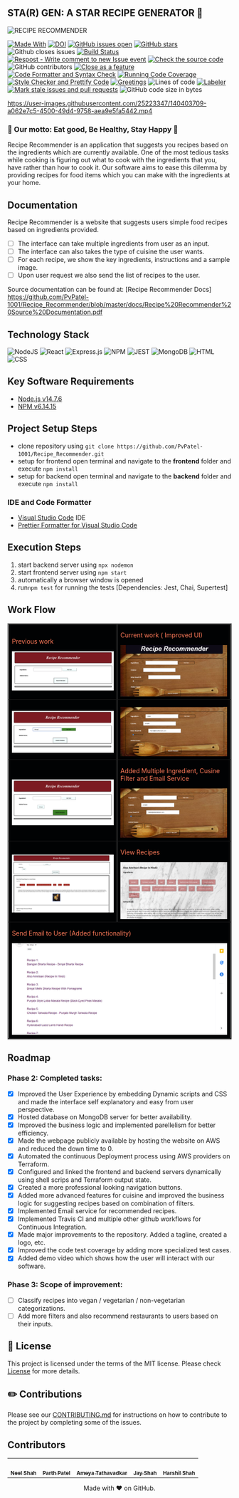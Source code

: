 ## STA(R) GEN: A STAR RECIPE GENERATOR 🍔

![RECIPE RECOMMENDER](https://user-images.githubusercontent.com/40118578/139968487-1150b64e-d8d3-4f2e-a5d3-9a48d19ff64b.gif)

[![Made With](https://img.shields.io/badge/made%20with-javascript-gree)](https://www.javascript.com/)
[![DOI](https://zenodo.org/badge/422306860.svg)](https://zenodo.org/badge/latestdoi/422306860)
[![GitHub issues open](https://img.shields.io/github/issues/PvPatel-1001/Recipe_Recommender)](https://github.com/PvPatel-1001/Recipe_Recommender/issues)
[![GitHub stars](https://badgen.net/github/stars/PvPatel-1001/Recipe_Recommender)](https://badgen.net/github/stars/PvPatel-1001/Recipe_Recommender)
![Github closes issues](https://img.shields.io/github/issues-closed-raw/PvPatel-1001/Recipe_Recommender)
[![Build Status](https://app.travis-ci.com/PvPatel-1001/Recipe_Recommender.svg?branch=master)](https://app.travis-ci.com/PvPatel-1001/Recipe_Recommender)
[![Respost - Write comment to new Issue event](https://github.com/PvPatel-1001/Recipe_Recommender/actions/workflows/Respost.yml/badge.svg)](https://github.com/PvPatel-1001/Recipe_Recommender/actions/workflows/Respost.yml)
[![Check the source code](https://github.com/PvPatel-1001/Recipe_Recommender/actions/workflows/codeFormatter.yml/badge.svg)](https://github.com/PvPatel-1001/Recipe_Recommender/actions/workflows/codeFormatter.yml)
![GitHub contributors](https://img.shields.io/github/contributors/PvPatel-1001/Recipe_Recommender)
[![Close as a feature](https://github.com/PvPatel-1001/Recipe_Recommender/actions/workflows/close_as_a_feature.yml/badge.svg)](https://github.com/PvPatel-1001/Recipe_Recommender/actions/workflows/close_as_a_feature.yml)
[![Code Formatter and Syntax Check](https://github.com/PvPatel-1001/Recipe_Recommender/actions/workflows/Code_Formatter_and_Syntax_Check.yml/badge.svg)](https://github.com/PvPatel-1001/Recipe_Recommender/actions/workflows/Code_Formatter_and_Syntax_Check.yml)
[![Running Code Coverage](https://github.com/PvPatel-1001/Recipe_Recommender/actions/workflows/coverage.yml/badge.svg)](https://github.com/PvPatel-1001/Recipe_Recommender/actions/workflows/coverage.yml)
[![Style Checker and Prettify Code](https://github.com/PvPatel-1001/Recipe_Recommender/actions/workflows/Style_Checker_and_Prettify_Code.yml/badge.svg)](https://github.com/PvPatel-1001/Recipe_Recommender/actions/workflows/Style_Checker_and_Prettify_Code.yml)
[![Greetings](https://github.com/PvPatel-1001/Recipe_Recommender/actions/workflows/greetings.yml/badge.svg)](https://github.com/PvPatel-1001/Recipe_Recommender/actions/workflows/greetings.yml)
![Lines of code](https://img.shields.io/tokei/lines/github/PvPatel-1001/Recipe_Recommender)
[![Labeler](https://github.com/PvPatel-1001/Recipe_Recommender/actions/workflows/label.yml/badge.svg)](https://github.com/PvPatel-1001/Recipe_Recommender/actions/workflows/label.yml)
[![Mark stale issues and pull requests](https://github.com/PvPatel-1001/Recipe_Recommender/actions/workflows/stale.yml/badge.svg)](https://github.com/PvPatel-1001/Recipe_Recommender/actions/workflows/stale.yml)
![GitHub code size in bytes](https://img.shields.io/github/languages/code-size/PvPatel-1001/Recipe_Recommender)

https://user-images.githubusercontent.com/25223347/140403709-a062e7c5-4500-49d4-9758-aea9e5fa5442.mp4

   <h3>🍔 Our motto: Eat good, Be Healthy, Stay Happy 🍔</h3>

  <p>
    Recipe Recommender is an application that suggests you recipes based on the ingredients which are currently available.
    One of the most tedious tasks while cooking is figuring out what to cook with the ingredients that you, have rather than how to cook it.
    Our software aims to ease this dilemma by providing recipes for food items which you can make with the ingredients at your home.
  </p>

## Documentation

Recipe Recommender is a website that suggests users simple food recipes based on ingredients provided.

- [ ] The interface can take multiple ingredients from user as an input.
- [ ] The interface can also takes the type of cuisine the user wants.
- [ ] For each recipe, we show the key ingredients, instructions and a sample image.
- [ ] Upon user request we also send the list of recipes to the user.

Source documentation can be found at: [Recipe Recommender Docs] https://github.com/PvPatel-1001/Recipe_Recommender/blob/master/docs/Recipe%20Recommender%20Source%20Documentation.pdf

## Technology Stack

![NodeJS](https://img.shields.io/badge/node.js-6DA55F?style=for-the-badge&logo=node.js&logoColor=white)
![React](https://img.shields.io/badge/react-%2320232a.svg?style=for-the-badge&logo=react&logoColor=%2361DAFB)
![Express.js](https://img.shields.io/badge/express.js-%23404d59.svg?style=for-the-badge&logo=express&logoColor=%2361DAFB)
![NPM](https://img.shields.io/badge/npm-CB3837?style=for-the-badge&logo=npm&logoColor=white)
![JEST](https://img.shields.io/badge/Jest-C21325?style=for-the-badge&logo=jest&logoColor=white)
![MongoDB](https://img.shields.io/badge/MongoDB-%234ea94b.svg?style=for-the-badge&logo=mongodb&logoColor=white)
![HTML](https://img.shields.io/badge/HTML5-E34F26?style=for-the-badge&logo=html5&logoColor=white)
![CSS](https://img.shields.io/badge/CSS3-1572B6?style=for-the-badge&logo=css3&logoColor=white)

## Key Software Requirements

- [Node.js v14.7.6](https://nodejs.org/en/download/)
- [NPM v6.14.15](https://nodejs.org/en/download/)

## Project Setup Steps

- clone repository using `git clone https://github.com/PvPatel-1001/Recipe_Recommender.git`
- setup for frontend
  open terminal and navigate to the **frontend** folder and execute `npm install`
- setup for backend
  open terminal and navigate to the **backend** folder and execute `npm install`

### IDE and Code Formatter

- [Visual Studio Code](https://code.visualstudio.com/) IDE
- [Prettier Formatter for Visual Studio Code](https://github.com/prettier/prettier-vscode/blob/main/README.md)

## Execution Steps

1.  start backend server using `npx nodemon`
2.  start frontend server using `npm start`
3.  automatically a browser window is opened
4.  run`npm test` for running the tests [Dependencies: Jest, Chai, Supertest]

## Work Flow

<table border="2" bordercolorlight="#b9dcff" bordercolordark="#006fdd">

  <tr style="background: #010203 ">
    <td valign="left"> 
      <p style="color: #FF7A59"> Previous work
      </p>
      <a href="./images/prev_stage1.jpg"> 
        <img src="./images/prev_stage1.jpg" >      
      </a>
    </td>
    <td valign="left"> 
      <p style="color: #FF7A59"> Current work ( Improved UI)
      </p>
      <a href="./images/current_stage1.png">
        <img src="./images/current_stage1.png"> 
      </a>
    </td>
  </tr>
  
  <tr style="background: #010203;"> 
    <td valign="left">
      <p style="color: #FF7A59"> 
      </p>  
      <a href="./images/prev_stage2.jpg">
        <img src="./images/prev_stage2.jpg">    
      </a>
    </td>
    <td valign="left"> 
      <p style="color: #FF7A59"> 
      </p>
      <a href="./images/current_stage2.png">
        <img src="./images/current_stage2.png">          
      </a>
    </td>

  </tr> 
  
  <tr style="background: #010203;"> 
    <td valign="left">
     <p style="color: #FF7A59"> 
      </p>
     <a href="./images/prev_stage3.jpg">
        <img src="./images/prev_stage3.jpg"> 
      </a> 
    </td> 
    <td valign="left">
     <p style="color: #FF7A59"> Added Multiple Ingredient, Cusine Filter and Email Service
      </p>
     <a href="./images/current_stage_6.png">
        <img src="./images/current_stage_6.png"> 
      </a> 
    </td> 
  </tr> 
  
   <tr style="background: #010203;"> 
    <td valign="left">
     <p style="color: #FF7A59"> 
      </p>
     <a href="./images/prev_stage4.jpg">
        <img src="./images/prev_stage4.jpg"> 
      </a> 
    </td> 
    <td valign="left">
     <p style="color: #FF7A59"> View Recipes
      </p>
     <a href="./images/current_stage4.png">
        <img src="./images/current_stage4.png"> 
      </a> 
    </td> 
  </tr>

  <tr style="background: #010203;"> 
       <td colspan = "2">
     <p style="color: #FF7A59"> Send Email to User (Added functionality)
      </p>
     <a href="./images/current_stage5.png">
        <img src="./images/current_stage5.png"> 
      </a> 
     </td>
  </tr>  
 </table>

## Roadmap

### Phase 2: Completed tasks:

- [x] Improved the User Experience by embedding Dynamic scripts and CSS and made the interface self explanatory and easy from user perspective.
- [x] Hosted database on MongoDB server for better availability.
- [x] Improved the business logic and implemented parellelism for better efficiency.
- [x] Made the webpage publicly available by hosting the website on AWS and reduced the down time to 0.
- [x] Automated the continuous Deployment process using AWS providers on Terraform.
- [x] Configured and linked the frontend and backend servers dynamically using shell scrips and Terraform output state.
- [x] Created a more professional looking navigation buttons.
- [x] Added more advanced features for cuisine and improved the business logic for suggesting recipes based on combination of filters.
- [x] Implemented Email service for recommended recipes.
- [x] Implemented Travis CI and multiple other github workflows for Continuous Integration.
- [x] Made major improvements to the repository. Added a tagline, created a logo, etc.
- [x] Improved the code test coverage by adding more specialized test cases.
- [x] Added demo video which shows how the user will interact with our software.

### Phase 3: Scope of improvement:

- [ ] Classify recipes into vegan / vegetarian / non-vegetarian categorizations.
- [ ] Add more filters and also recommend restaurants to users based on their inputs.

## :page_facing_up: License <a name="License"></a>

This project is licensed under the terms of the MIT license. Please check [License](https://github.com/PvPatel-1001/Recipe_Recommender/blob/master/LICENSE) for more details.

## :pencil2: Contributions <a name="Contributions"></a>

Please see our [CONTRIBUTING.md](https://github.com/PvPatel-1001/Recipe_Recommender/blob/master/CONTRIBUTING.md) for instructions on how to contribute to the project by completing some of the issues.

## Contributors

<table>
  <tr>
    <td align="center"><a href="https://github.com/ineelshah"><img src="https://avatars.githubusercontent.com/u/40118578?v=4" width="75px;" alt=""/><br /><sub><b>Neel Shah</b></sub></a></td>
    <td align="center"><a href="https://github.com/PvPatel-1001"><img src="https://avatars.githubusercontent.com/u/69849039?v=4" width="75px;" alt=""/><br /><sub><b>Parth Patel</b></sub></a><br /></td>
    <td align="center"><a href="https://github.com/ameyatathavadkar"><img src="https://avatars.githubusercontent.com/u/25223347?v=4" width="75px;" alt=""/><br /><sub><b>Ameya Tathavadkar</b></sub></a><br /></td>
    <td align="center"><a href="https://github.com/jayrshah98"><img src="https://avatars.githubusercontent.com/u/41386638?s=400&u=b323434b42507c474829a804556d69da82d48c3f&v=4" width="75px;" alt=""/><br /><sub><b>Jay Shah</b></sub></a><br /></td>
    <td align="center"><a href="https://github.com/Harshil-Shah99"><img src="https://avatars.githubusercontent.com/u/38115399?v=4" width="75px;" alt=""/><br /><sub><b>Harshil Shah</b></sub></a><br /></td>
  </tr>
</table>

<p align="center">Made with ❤️ on GitHub.</p>
